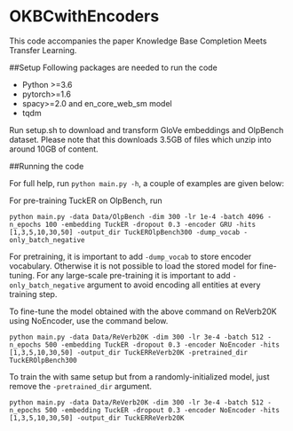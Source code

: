 # OKBCwithEncoders

This code accompanies the paper Knowledge Base Completion Meets Transfer Learning.


##Setup
Following packages are needed to run the code
 * Python >=3.6
 * pytorch>=1.6
 * spacy>=2.0 and en\_core\_web\_sm model
 * tqdm

Run setup.sh to download and transform GloVe embeddings and OlpBench dataset. Please note that this downloads 3.5GB of files which unzip into around 10GB of content.

##Running the code

For full help, run `python main.py -h`, a couple of examples are given below:

For pre-training TuckER on OlpBench, run
```
python main.py -data Data/OlpBench -dim 300 -lr 1e-4 -batch 4096 -n_epochs 100 -embedding TuckER -dropout 0.3 -encoder GRU -hits [1,3,5,10,30,50] -output_dir TuckEROlpBench300 -dump_vocab -only_batch_negative
```
For pretraining, it is important to add `-dump_vocab` to store encoder vocabulary. Otherwise it is not possible to load the stored model for fine-tuning.
For any large-scale pre-training it is important to add `-only_batch_negative` argument to avoid encoding all entities at every training step.

To fine-tune the model obtained with the above command on ReVerb20K using NoEncoder, use the command below.
```
python main.py -data Data/ReVerb20K -dim 300 -lr 3e-4 -batch 512 -n_epochs 500 -embedding TuckER -dropout 0.3 -encoder NoEncoder -hits [1,3,5,10,30,50] -output_dir TuckERReVerb20K -pretrained_dir TuckEROlpBench300
```

To train the with same setup but from a randomly-initialized model, just remove the `-pretrained_dir` argument.
```
python main.py -data Data/ReVerb20K -dim 300 -lr 3e-4 -batch 512 -n_epochs 500 -embedding TuckER -dropout 0.3 -encoder NoEncoder -hits [1,3,5,10,30,50] -output_dir TuckERReVerb20K
```
